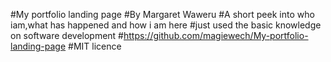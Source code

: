 #My portfolio landing page
#By Margaret Waweru
#A short peek into who iam,what has happened and how i am here
#just used the basic knowledge on software development
#https://github.com/magiewech/My-portfolio-landing-page
#MIT licence
